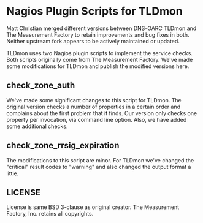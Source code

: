 # Nagios Plugin Scripts for TLDmon

Matt Christian merged different versions between DNS-OARC TLDmon and
The Measurement Factory to retain improvements and bug fixes in both.
Neither upstream fork appears to be actively maintained or updated.

TLDmon uses two Nagios plugin scripts to implement the service checks.
Both scripts originally come from The Measurement Factory. We've made
some modifications for TLDmon and publish the modified versions here.

## check_zone_auth

We've made some significant changes to this script for TLDmon. The original
version checks a number of properties in a certain order and complains about
the first problem that it finds. Our version only checks one property per
invocation, via command line option. Also, we have added some additional
checks.

## check_zone_rrsig_expiration

The modifications to this script are minor. For TLDmon we've changed
the "critical" result codes to "warning" and also changed the output
format a little.

## LICENSE

License is same BSD 3-clause as original creator.
The Measurement Factory, Inc. retains all copyrights.
